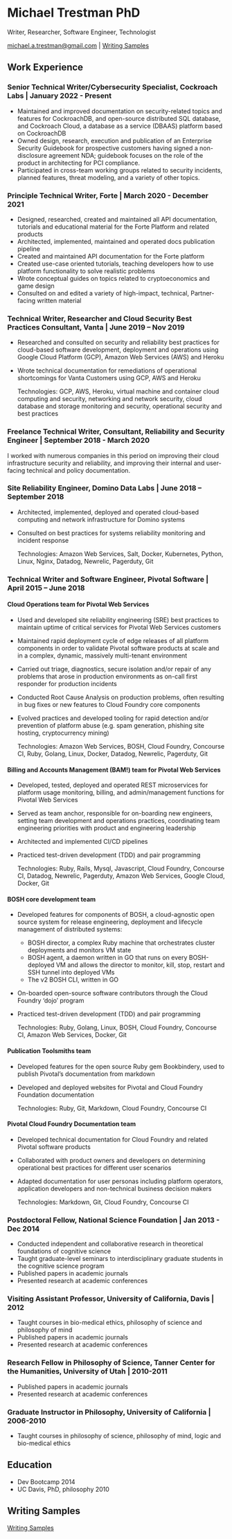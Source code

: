 # Michael Trestman PhD
Writer,  Researcher, Software Engineer, Technologist

[michael.a.trestman@gmail.com](mailto:michael.a.trestman@gmail.com) | [Writing Samples](https://github.com/MichaelTrestman/job-application-materials/blob/master/writing-samples/writing-samples-overview.md)

## Work Experience

### Senior Technical Writer\/Cybersecurity Specialist, Cockroach Labs | January 2022 - Present

* Maintained and improved documentation on security-related topics and features for CockroachDB, and open-source distributed SQL database, and Cockroach Cloud, a database as a service (DBAAS) platform based on CockroachDB
* Owned design, research, execution and publication of an Enterprise Security Guidebook for prospective customers having signed a non-disclosure agreement NDA; guidebook focuses on the role of the product in architecting for PCI compliance.
* Participated in cross-team working groups related to security incidents, planned features, threat modeling, and a variety of other topics.

### Principle Technical Writer, Forte \| March 2020 - December 2021

* Designed, researched, created and maintained all API documentation, tutorials and educational material for the Forte Platform and related products
* Architected, implemented, maintained and operated docs publication pipeline
* Created and maintained API documentation for the Forte platform
* Created use-case oriented tutorials, teaching developers how to use platform functionality to solve realistic problems
* Wrote conceptual guides on topics related to cryptoeconomics and game design
* Consulted on and edited a variety of high-impact, technical, Partner-facing written material

### Technical Writer, Researcher and Cloud Security Best Practices Consultant, Vanta \| June 2019 – Nov 2019

* Researched and consulted on security and reliability best practices for cloud-based software development, deployment and operations using Google Cloud Platform \(GCP\), Amazon Web Services \(AWS\) and Heroku
* Wrote technical documentation for remediations of operational shortcomings for Vanta Customers using GCP, AWS and Heroku

  Technologies: GCP, AWS, Heroku, virtual machine and container cloud computing and security, networking and network security, cloud database and storage monitoring and security, operational security and best practices

### Freelance Technical Writer, Consultant, Reliability and Security Engineer \| September 2018 - March 2020

I worked with numerous companies in this period on improving their cloud infrastructure security and reliability, and improving their internal and user-facing technical and policy documentation.

### Site Reliability Engineer, Domino Data Labs \| June 2018 – September 2018

* Architected, implemented, deployed and operated cloud-based computing and network infrastructure for Domino systems
* Consulted on best practices for systems reliability monitoring and incident response

  Technologies: Amazon Web Services, Salt, Docker, Kubernetes, Python, Linux, Nginx, Datadog, Newrelic, Pagerduty, Git

### Technical Writer and Software Engineer, Pivotal Software \| April 2015 – June 2018

#### Cloud Operations team for Pivotal Web Services

* Used and developed site reliability engineering \(SRE\) best practices to maintain uptime of critical services for Pivotal Web Services customers
* Maintained rapid deployment cycle of edge releases of all platform components in order to validate Pivotal software products at scale and in a complex, dynamic, massively multi-tenant environment
* Carried out triage, diagnostics, secure isolation and/or repair of any problems that arose in production environments as on-call first responder for production incidents
* Conducted Root Cause Analysis on production problems, often resulting in bug fixes or new features to Cloud Foundry core components
* Evolved practices and developed tooling for rapid detection and/or prevention of platform abuse \(e.g. spam generation, phishing site hosting, cryptocurrency mining\)

  Technologies: Amazon Web Services, BOSH, Cloud Foundry, Concourse CI, Ruby, Golang, Linux, Docker, Datadog, Newrelic, Pagerduty, Git

#### Billing and Accounts Management \(BAM!\) team for Pivotal Web Services

* Developed, tested, deployed and operated REST microservices for platform usage monitoring, billing, and admin/management functions for Pivotal Web Services
* Served as team anchor, responsible for on-boarding new engineers, setting team development and operations practices, coordinating team engineering priorities with product and engineering leadership
* Architected and implemented CI/CD pipelines
* Practiced test-driven development \(TDD\) and pair programming

  Technologies: Ruby, Rails, Mysql, Javascript, Cloud Foundry, Concourse CI, Datadog, Newrelic, Pagerduty, Amazon Web Services, Google Cloud, Docker, Git

#### BOSH core development team

* Developed features for components of BOSH, a cloud-agnostic open source system for release engineering, deployment and lifecycle management of distributed systems:
  * BOSH director, a complex Ruby machine that orchestrates cluster deployments and monitors VM state    
  * BOSH agent, a daemon written in GO that runs on every BOSH-deployed VM and allows the director to monitor, kill, stop, restart and SSH tunnel into deployed VMs    
  * The v2 BOSH CLI, written in GO
* On-boarded open-source software contributors through the Cloud Foundry ‘dojo’ program
* Practiced test-driven development \(TDD\) and pair programming

  Technologies: Ruby, Golang, Linux, BOSH, Cloud Foundry, Concourse CI, Amazon Web Services, Docker, Git

#### Publication Toolsmiths team

* Developed features for the open source Ruby gem Bookbindery, used to publish Pivotal’s documentation from markdown
* Developed and deployed websites for Pivotal and Cloud Foundry Foundation documentation

  Technologies: Ruby, Git, Markdown, Cloud Foundry, Concourse CI

#### Pivotal Cloud Foundry Documentation team

* Developed technical documentation for Cloud Foundry and related Pivotal software products
* Collaborated with product owners and developers on determining operational best practices for different user scenarios
* Adapted documentation for user personas including platform operators, application developers and non-technical business decision makers

  Technologies: Markdown, Git, Cloud Foundry, Concourse CI

### Postdoctoral Fellow, National Science Foundation \| Jan 2013 - Dec 2014

* Conducted independent and collaborative research in theoretical foundations of cognitive science
* Taught graduate-level seminars to interdisciplinary graduate students in the cognitive science program
* Published papers in academic journals
* Presented research at academic conferences

### Visiting Assistant Professor, University of California, Davis \| 2012

* Taught courses in bio-medical ethics, philosophy of science and philosophy of mind
* Published papers in academic journals
* Presented research at academic conferences

### Research Fellow in Philosophy of Science, Tanner Center for the Humanities, University of Utah \| 2010-2011

* Published papers in academic journals
* Presented research at academic conferences

### Graduate Instructor in Philosophy, University of California \| 2006-2010

* Taught courses in philosophy of science, philosophy of mind, logic and bio-medical ethics

## Education

* Dev Bootcamp 2014
* UC Davis, PhD, philosophy 2010

## Writing Samples

[Writing Samples](https://github.com/MichaelTrestman/job-application-materials/blob/master/writing-samples/writing-samples-overview.md)
